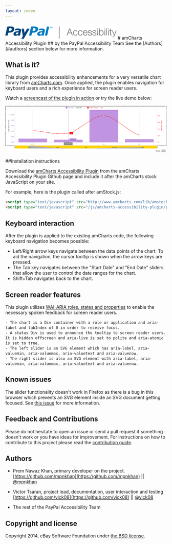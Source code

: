 ```yaml
---
layout: index
---
```


<img src="images/logo/logo_347x50_PPa11y.png" alt="PayPal accessibility logo">
# amCharts Accessibility Plugin
## by the PayPal Accessibility Team
See the [Authors](#authors) section below for more information.

## What is it?
This plugin provides accessibility enhancements for a very versatile chart library from [amCharts.com](http://www.amcharts.com). Once applied, the plugin enables navigation for keyboard users and a rich experience for screen reader users.

Watch a [screencast of the plugin in action](http://paypal.github.io/amcharts-accessibility-plugin/media/SR_amChartsAccessibility.mov) or try the live demo below:

[<img src="images/amchart_screenshot.png" alt="Demo of amCharts Accessibility Plugin">](http://paypal.github.io/amcharts-accessibility-plugin/demo.html)


##Installation instructions

Download the [amCharts Accessibility Plugin](plugins/amstock-accessibility.min.js) from the amCharts Accessibility Plugin Github page and include it after the amCharts stock JavaScript on your site.

For example, here is the plugin called after amStock.js:

```html
<script type="text/javascript" src="http://www.amcharts.com/lib/amstock.js"></script>
<script type="text/javascript" src="/js/amcharts-accessibility-plugin/plugins/amstock-acessibility.min.js"></script>
```

## Keyboard interaction

After the plugin is applied to the existing amCharts code, the following keyboard navigation becomes possible:

  - Left/Right arrow keys navigate between the data points of the chart. To aid the navigation, the cursor tooltip is shown when the arrow keys are pressed.
  - The Tab key navigates between the "Start Date" and "End Date" sliders that allow the user to control the date ranges for the chart.
  - Shift+Tab navigates back to the chart.
  
  ## Screen reader features
This plugin utilizes [WAI-ARIA roles, states and properties](http://www.w3.org/TR/wai-aria/) to enable the necessary spoken feedback for screen reader users.

    - The chart is a Div container with a role or application and aria-label and tabIndex of 0 in order to receive focus.
    - A status Div is used to announce the tooltip to screen reader users. It is hidden offscreen and aria-live is set to polite and aria-atomic is set to true.
    - The left slider is an SVG element which has aria-label, aria-valuemin, aria-valuemax, aria-valuetext and aria-valuenow.
    - The right slider is also an SVG element with aria-label, aria-valuemin, aria-valuemax, aria-valuetext and aria-valuenow. 

## Known issues

The slider functionality doesn't work in Firefox as there is a bug in this browser which prevents an SVG element inside an SVG document getting focused. See [this issue](https://bugzilla.mozilla.org/show_bug.cgi?id=409404) for more information.

## Feedback and Contributions
Please do not hesitate to open an issue or send a pull request if something doesn't work or you have ideas for improvement. For instructions on how to contribute to this project please read the [contribution guide](CONTRIBUTING.md).

## <a name="authors"></a>Authors
  * Prem Nawaz Khan, primary developer on the project.
[https://github.com/mpnkhan](https://github.com/mpnkhan) || [@mpnkhan](https://twitter.com/mpnkhan)

  * Victor Tsaran, project lead, documentation, user interaction and testing
[https://github.com/vick08](https://github.com/vick08) || [@vick08](https://twitter.com/vick08)

  * The rest of the PayPal Accessibility Team

## Copyright and license

Copyright 2014, eBay Software Foundation under [the BSD license](LICENSE.md).

